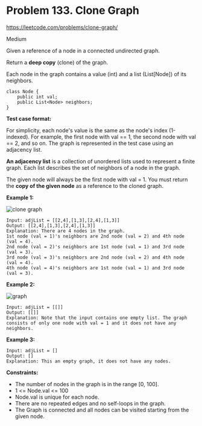 # Problem 133. Clone Graph
<https://leetcode.com/problems/clone-graph/>

Medium

Given a reference of a node in a connected undirected graph.

Return a **deep copy** (clone) of the graph.

Each node in the graph contains a value (int) and a list (List[Node]) of its neighbors.

    class Node {
        public int val;
        public List<Node> neighbors;
    }

**Test case format:**

For simplicity, each node's value is the same as the node's index (1-indexed). For example, the first node with val == 1, the second node with val == 2, and so on. The graph is represented in the test case using an adjacency list.

**An adjacency list** is a collection of unordered lists used to represent a finite graph. Each list describes the set of neighbors of a node in the graph.

The given node will always be the first node with val = 1. You must return the **copy of the given node** as a reference to the cloned graph.

**Example 1:**

![clone graph](https://assets.leetcode.com/uploads/2019/11/04/133_clone_graph_question.png)

    Input: adjList = [[2,4],[1,3],[2,4],[1,3]]
    Output: [[2,4],[1,3],[2,4],[1,3]]
    Explanation: There are 4 nodes in the graph.
    1st node (val = 1)'s neighbors are 2nd node (val = 2) and 4th node (val = 4).
    2nd node (val = 2)'s neighbors are 1st node (val = 1) and 3rd node (val = 3).
    3rd node (val = 3)'s neighbors are 2nd node (val = 2) and 4th node (val = 4).
    4th node (val = 4)'s neighbors are 1st node (val = 1) and 3rd node (val = 3).

**Example 2:**

![graph](https://assets.leetcode.com/uploads/2020/01/07/graph.png)

    Input: adjList = [[]]
    Output: [[]]
    Explanation: Note that the input contains one empty list. The graph consists of only one node with val = 1 and it does not have any neighbors.

**Example 3:**

    Input: adjList = []
    Output: []
    Explanation: This an empty graph, it does not have any nodes.

**Constraints:**

* The number of nodes in the graph is in the range [0, 100].
* 1 <= Node.val <= 100
* Node.val is unique for each node.
* There are no repeated edges and no self-loops in the graph.
* The Graph is connected and all nodes can be visited starting from the given node.
